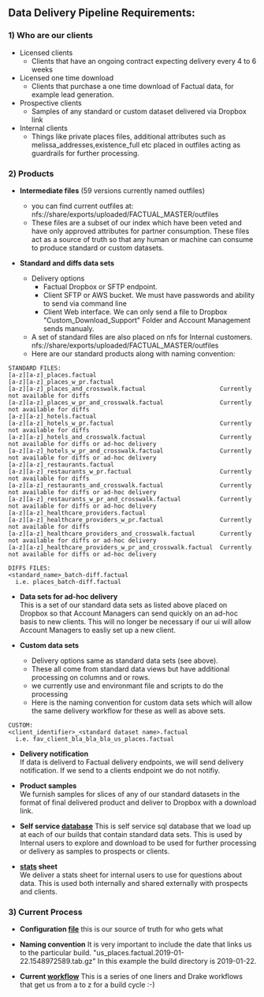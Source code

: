## Data Delivery Pipeline Requirements:

### 1) Who are our clients
- Licensed clients
  - Clients that have an ongoing contract expecting delivery every 4 to 6 weeks
- Licensed one time download
  - Clients that purchase a one time download of Factual data, for example lead generation.
- Prospective clients
  - Samples of any standard or custom dataset delivered via Dropbox link
- Internal clients
  - Things like private places files, additional attributes such as melissa_addresses,existence_full etc placed in outfiles acting as guardrails for further processing.
  
  
### 2) Products

- **Intermediate files** (59 versions currently named outfiles)
  - you can find current outfiles at: nfs://share/exports/uploaded/FACTUAL_MASTER/outfiles
  - These files are a subset of our index which have been veted and have only approved attributes for partner consumption. These files act as a source of truth so that any human or machine can consume to produce standard or custom datasets.
  
- **Standard and diffs data sets**
  - Delivery options 
    - Factual Dropbox or SFTP endpoint.
    - Client SFTP or AWS bucket. We must have passwords and ability to send via command line
    - Client Web interface. We can only send a file to Dropbox "Custom_Download_Support" Folder and Account Management sends manualy.
  - A set of standard files are also placed on nfs for Internal customers. nfs://share/exports/uploaded/FACTUAL_MASTER/outfiles
  - Here are our standard products along with naming convention:
```
STANDARD FILES:
[a-z][a-z]_places.factual
[a-z][a-z]_places_w_pr.factual 
[a-z][a-z]_places_and_crosswalk.factual                     Currently not available for diffs
[a-z][a-z]_places_w_pr_and_crosswalk.factual                Currently not available for diffs
[a-z][a-z]_hotels.factual
[a-z][a-z]_hotels_w_pr.factual                              Currently not available for diffs
[a-z][a-z]_hotels_and_crosswalk.factual                     Currently not available for diffs or ad-hoc delivery
[a-z][a-z]_hotels_w_pr_and_crosswalk.factual                Currently not available for diffs or ad-hoc delivery
[a-z][a-z]_restaurants.factual
[a-z][a-z]_restaurants_w_pr.factual                         Currently not available for diffs
[a-z][a-z]_restaurants_and_crosswalk.factual                Currently not available for diffs or ad-hoc delivery
[a-z][a-z]_restaurants_w_pr_and_crosswalk.factual           Currently not available for diffs or ad-hoc delivery
[a-z][a-z]_healthcare_providers.factual
[a-z][a-z]_healthcare_providers_w_pr.factual                Currently not available for diffs
[a-z][a-z]_healthcare_providers_and_crosswalk.factual       Currently not available for diffs or ad-hoc delivery
[a-z][a-z]_healthcare_providers_w_pr_and_crosswalk.factual  Currently not available for diffs or ad-hoc delivery

DIFFS FILES:
<standard_name>_batch-diff.factual
  i.e. places_batch-diff.factual
```
- **Data sets for ad-hoc delivery**  
This is a set of our standard data sets as listed above placed on Dropbox so that Account Managers can send quickly on an ad-hoc basis to new clients. This will no longer be necessary if our ui will allow Account Managers to easliy set up a new client.

- **Custom data sets**
  - Delivery options same as standard data sets (see above).
  - These all come from standard data views but have additional processing on columns and or rows.
  - we currently use and environmant file and scripts to do the processing
  - Here is the naming convention for custom data sets which will allow the same delivery workflow for these as well as above sets.
```
CUSTOM:
<client_identifier>_<standard dataset name>.factual
  i.e. fav_client_bla_bla_bla_us_places.factual
```
- **Delivery notification**  
If data is deliverd to Factual delivery endpoints, we will send delivery notification. If we send to a clients endpoint we do not notifiy.

- **Product samples**   
We furnish samples for slices of any of our standard datasets in the format of final delivered product and deliver to Dropbox with a download link.

- **Self service [database](https://github.com/Factual/data-projects/tree/develop/projects/api-downloader/sales_db)**
This is self service sql database that we load up at each of our builds that contain standard data sets. This is used by Internal users to explore and download to be used for further processing or delivery as samples to prospects or clients.

- **[stats](https://docs.google.com/spreadsheets/d/1kHMToN9rsTO5ytX-BgCc8rEJ2GKNWt94HJOeVbxiMyk/edit?usp=drive_web&ouid=106487463529999467763) sheet**  
We deliver a stats sheet for internal users to use for questions about data. This is used both internally and shared externally with prospects and clients.

### 3) Current Process

- **Configuration [file](https://github.com/Factual/PartnerServices/blob/master/auto_updates/scripts/clients.yaml)**
this is our source of truth for who gets what

- **Naming convention**
It is very important to include the date that links us to the particular build. "us_places.factual.2019-01-22.1548972589.tab.gz" In this example the build directory is 2019-01-22.

- **Current [workflow](https://github.com/Factual/PartnerServices/tree/master/auto_updates/workflow)**
This is a series of one liners and Drake workflows that get us from a to z for a build cycle :-)



